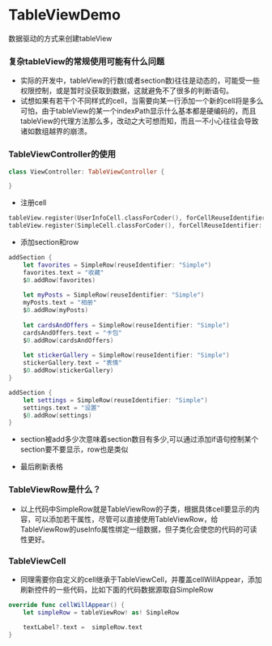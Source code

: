 # TableViewDemo
数据驱动的方式来创建tableView


### 复杂tableView的常规使用可能有什么问题

- 实际的开发中，tableView的行数(或者section数)往往是动态的，可能受一些权限控制，或是暂时没获取到数据，这就避免不了很多的判断语句。
- 试想如果有若干个不同样式的cell，当需要向某一行添加一个新的cell将是多么可怕，由于tableView的某一个indexPath显示什么基本都是硬编码的，而且tableView的代理方法那么多，改动之大可想而知，而且一不小心往往会导致诸如数组越界的崩溃。

### TableViewController的使用

```swift
class ViewController: TableViewController {

}
```

- 注册cell
```swift
tableView.register(UserInfoCell.classForCoder(), forCellReuseIdentifier: "UserInfo")
tableView.register(SimpleCell.classForCoder(), forCellReuseIdentifier: "Simple")
```

- 添加section和row
```swift
addSection {
    let favorites = SimpleRow(reuseIdentifier: "Simple")
    favorites.text = "收藏"
    $0.addRow(favorites)
    
    let myPosts = SimpleRow(reuseIdentifier: "Simple")
    myPosts.text = "相册"
    $0.addRow(myPosts)
    
    let cardsAndOffers = SimpleRow(reuseIdentifier: "Simple")
    cardsAndOffers.text = "卡包"
    $0.addRow(cardsAndOffers)
    
    let stickerGallery = SimpleRow(reuseIdentifier: "Simple")
    stickerGallery.text = "表情"
    $0.addRow(stickerGallery)
}

addSection {
    let settings = SimpleRow(reuseIdentifier: "Simple")
    settings.text = "设置"
    $0.addRow(settings)
}
```

- section被add多少次意味着section数目有多少,可以通过添加if语句控制某个section要不要显示，row也是类似

- 最后刷新表格

### TableViewRow是什么？
- 以上代码中SimpleRow就是TableViewRow的子类，根据具体cell要显示的内容，可以添加若干属性，尽管可以直接使用TableViewRow，给TableViewRow的useInfo属性绑定一组数据，但子类化会使您的代码的可读性更好。

### TableViewCell
- 同理需要你自定义的cell继承于TableViewCell，并覆盖cellWillAppear，添加刷新控件的一些代码，比如下面的代码数据源取自SimpleRow

```swift
override func cellWillAppear() {
    let simpleRow = tableViewRow! as! SimpleRow

    textLabel?.text =  simpleRow.text
}
```






